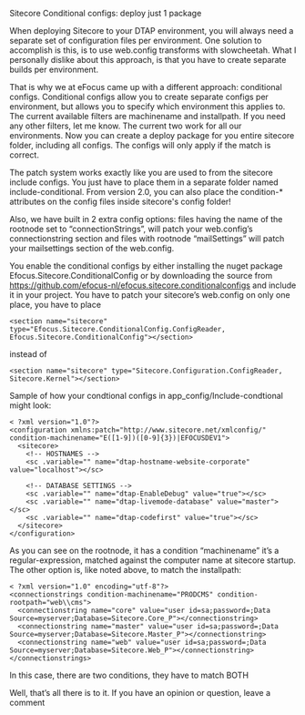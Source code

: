 Sitecore Conditional configs: deploy just 1 package

When deploying Sitecore to your DTAP environment, you will always need a separate set of configuration files per environment.
One solution to accomplish is this, is to use web.config transforms with slowcheetah.
What I personally dislike about this approach, is that you have to create separate builds per environment.

That is why we at eFocus came up with a different approach: conditional configs.
Conditional configs allow you to create separate configs per environment, but allows you to specify which environment this applies to.
The current available filters are machinename and installpath. If you need any other filters, let me know. The current two work for all our environments.
Now you can create a deploy package for you entire sitecore folder, including all configs. The configs will only apply if the match is correct.

The patch system works exactly like you are used to from the sitecore include configs.
You just have to place them in a separate folder named include-conditional.
From version 2.0, you can also place the condition-* attributes on the config files inside sitecore's config folder!

Also, we have built in 2 extra config options: files having the name of the rootnode set to “connectionStrings”, will patch your web.config’s connectionstring section
and files with rootnode “mailSettings” will patch your mailsettings section of the web.config.

You enable the conditional configs by either installing the nuget package Efocus.Sitecore.ConditionalConfig or by downloading the source from https://github.com/efocus-nl/efocus.sitecore.conditionalconfigs and include it in your project.
You have to patch your sitecore’s web.config on only one place, you have to place
```
<section name="sitecore" type="Efocus.Sitecore.ConditionalConfig.ConfigReader, Efocus.Sitecore.ConditionalConfig"></section>  
```
instead of
```
<section name="sitecore" type="Sitecore.Configuration.ConfigReader, Sitecore.Kernel"></section>  
```
Sample of how your condtional configs in app_config/Include-condtional might look:
```
< ?xml version="1.0"?>  
<configuration xmlns:patch="http://www.sitecore.net/xmlconfig/" condition-machinename="E([1-9])([0-9]{3})|EFOCUSDEV1">  
  <sitecore>  
    <!-- HOSTNAMES -->  
    <sc .variable="" name="dtap-hostname-website-corporate" value="localhost"></sc>  
  
    <!-- DATABASE SETTINGS -->  
    <sc .variable="" name="dtap-EnableDebug" value="true"></sc>  
    <sc .variable="" name="dtap-livemode-database" value="master"></sc>  
    <sc .variable="" name="dtap-codefirst" value="true"></sc>  
  </sitecore>  
</configuration>  
```
As you can see on the rootnode, it has a condition “machinename” it’s a regular-expression, matched against the computer name at sitecore startup.
The other option is, like noted above, to match the installpath:
```
< ?xml version="1.0" encoding="utf-8"?>  
<connectionstrings condition-machinename="PRODCMS" condition-rootpath="web\\cms">  
  <connectionstring name="core" value="user id=sa;password=;Data Source=myserver;Database=Sitecore.Core_P"></connectionstring>  
  <connectionstring name="master" value="user id=sa;password=;Data Source=myserver;Database=Sitecore.Master_P"></connectionstring>  
  <connectionstring name="web" value="user id=sa;password=;Data Source=myserver;Database=Sitecore.Web_P"></connectionstring>  
</connectionstrings>  
```
In this case, there are two conditions, they have to match BOTH

Well, that’s all there is to it. If you have an opinion or question, leave a comment
